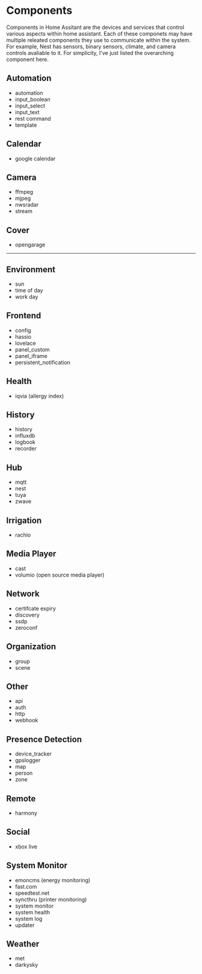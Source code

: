 # Components

Components in Home Assitant are the devices and services that control various aspects within home assistant. Each of these componets may have multiple releated components they use to communicate within the system. For example, Nest has sensors, binary sensors, climate, and camera controls avaliable to it. For simplicity, I've just listed the overarching component here.

## Automation
* automation
* input_boolean
* input_select
* input_text
* rest command
* template

## Calendar
* google calendar

## Camera
* ffmpeg
* mjpeg
* nwsradar
* stream

## Cover
* opengarage

------------
## Environment
* sun
* time of day
* work day

## Frontend
* config
* hassio
* lovelace
* panel_custom
* panel_iframe
* persistent_notification

## Health
* iqvia (allergy index)

## History
* history
* influxdb
* logbook
* recorder

## Hub
* mqtt
* nest
* tuya
* zwave

## Irrigation
* rachio

## Media Player
* cast
* volumio (open source media player)

## Network
* certifcate expiry
* discovery
* ssdp
* zeroconf

## Organization
* group
* scene

## Other
* api
* auth
* http
* webhook

## Presence Detection
* device_tracker
* gpslogger
* map
* person
* zone

## Remote
* harmony

## Social
* xbox live

## System Monitor
* emoncms (energy monitoring)
* fast.com
* speedtest.net
* syncthru (printer monitoring)
* system monitor
* system health
* system log
* updater

## Weather
* met
* darkysky